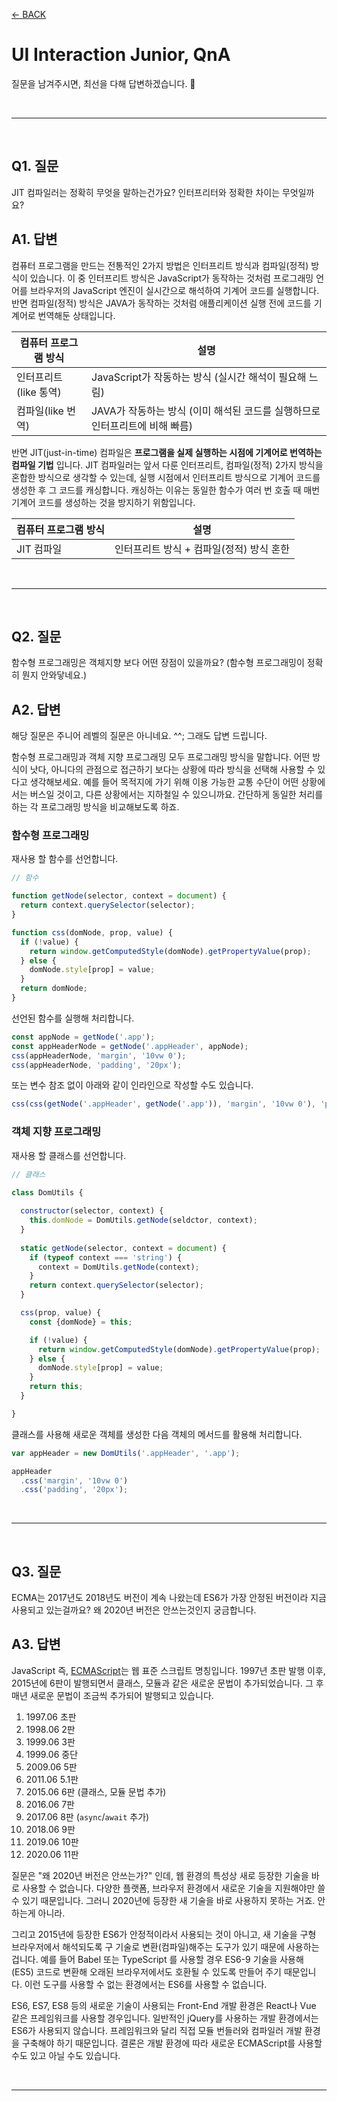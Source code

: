 [← BACK](../README.md)

# UI Interaction Junior, QnA

질문을 남겨주시면, 최선을 다해 답변하겠습니다. 🐧

<br />

---

<br />

## Q1. 질문

JIT 컴파일러는 정확히 무엇을 말하는건가요? 인터프리터와 정확한 차이는 무엇일까요?

## A1. 답변

컴퓨터 프로그램을 만드는 전통적인 2가지 방법은 인터프리트 방식과 컴파일(정적) 방식이 있습니다.
이 중 인터프리트 방식은 JavaScript가 동작하는 것처럼 프로그래밍 언어를 브라우저의 JavaScript 엔진이 실시간으로 해석하여
기계어 코드를 실행합니다. 반면 컴파일(정적) 방식은 JAVA가 동작하는 것처럼 애플리케이션 실행 전에 코드를 기계어로 번역해둔 상태입니다.

컴퓨터 프로그램 방식 | 설명
--- | ---
인터프리트(like 통역) | JavaScript가 작동하는 방식 (실시간 해석이 필요해 느림)
컴파일(like 번역) | JAVA가 작동하는 방식 (이미 해석된 코드를 실행하므로 인터프리트에 비해 빠름)

반면 JIT(just-in-time) 컴파일은 **프로그램을 실제 실행하는 시점에 기계어로 번역하는 컴파일 기법** 입니다.
JIT 컴파일러는 앞서 다룬 인터프리트, 컴파일(정적) 2가지 방식을 혼합한 방식으로 생각할 수 있는데, 실행 시점에서 
인터프리트 방식으로 기계어 코드를 생성한 후 그 코드를 캐싱합니다. 캐싱하는 이유는 동일한 함수가 여러 번 호출 때 
매번 기계어 코드를 생성하는 것을 방지하기 위함입니다.

컴퓨터 프로그램 방식 | 설명
--- | ---
JIT 컴파일 | 인터프리트 방식 + 컴파일(정적) 방식 혼한

<br />

---

<br />

## Q2. 질문

함수형 프로그래밍은 객체지향 보다 어떤 장점이 있을까요? (함수형 프로그래밍이 정확히 뭔지 안와닿네요.)

## A2. 답변

해당 질문은 주니어 레벨의 질문은 아니네요. ^^; 그래도 답변 드립니다.

함수형 프로그래밍과 객체 지향 프로그래밍 모두 프로그래밍 방식을 말합니다. 
어떤 방식이 낫다, 아니다의 관점으로 접근하기 보다는 상황에 따라 방식을 선택해 사용할 수 있다고 생각해보세요.
예를 들어 목적지에 가기 위해 이용 가능한 교통 수단이 어떤 상황에서는 버스일 것이고, 다른 상황에서는 지하철일 수 있으니까요.
간단하게 동일한 처리를 하는 각 프로그래밍 방식을 비교해보도록 하죠.

### 함수형 프로그래밍

재사용 할 함수를 선언합니다.

```js
// 함수 

function getNode(selector, context = document) {
  return context.querySelector(selector);
}

function css(domNode, prop, value) {
  if (!value) {
    return window.getComputedStyle(domNode).getPropertyValue(prop);
  } else {
    domNode.style[prop] = value;
  }
  return domNode;
}
```

선언된 함수를 실행해 처리합니다.

```js
const appNode = getNode('.app');
const appHeaderNode = getNode('.appHeader', appNode);
css(appHeaderNode, 'margin', '10vw 0');
css(appHeaderNode, 'padding', '20px');
```

또는 변수 참조 없이 아래와 같이 인라인으로 작성할 수도 있습니다.

```js
css(css(getNode('.appHeader', getNode('.app')), 'margin', '10vw 0'), 'padding', '20px');
```

### 객체 지향 프로그래밍

재사용 할 클래스를 선언합니다.

```js
// 클래스

class DomUtils {
  
  constructor(selector, context) {
    this.domNode = DomUtils.getNode(seldctor, context);
  }
  
  static getNode(selector, context = document) {
    if (typeof context === 'string') {
      context = DomUtils.getNode(context);
    }
    return context.querySelector(selector);
  }

  css(prop, value) {
    const {domNode} = this;

    if (!value) {
      return window.getComputedStyle(domNode).getPropertyValue(prop);
    } else {
      domNode.style[prop] = value;
    }
    return this;
  }

}
```

클래스를 사용해 새로운 객체를 생성한 다음 객체의 메서드를 활용해 처리합니다.

```js
var appHeader = new DomUtils('.appHeader', '.app');

appHeader
  .css('margin', '10vw 0')
  .css('padding', '20px');
```

<br />

---

<br />

## Q3. 질문

ECMA는 2017년도 2018년도 버전이 계속 나왔는데 ES6가 가장 안정된 버전이라 지금 사용되고 있는걸까요? 왜 2020년 버전은 안쓰는것인지 궁금합니다.

## A3. 답변

JavaScript 즉,  [ECMAScript](https://www.ecma-international.org/publications/standards/Ecma-262.htm)는 웹 표준 스크립트 명칭입니다. 
1997년 초판 발행 이후, 2015년에 6판이 발행되면서 클래스, 모듈과 같은 새로운 문법이 추가되었습니다. 그 후 매년 새로운 문법이 조금씩 추가되어 발행되고 있습니다.

1. 1997.06 초판
1. 1998.06 2판
1. 1999.06 3판
1. 1999.06 중단
1. 2009.06 5판
1. 2011.06 5.1판
1. 2015.06 6판 (클래스, 모듈 문법 추가)
1. 2016.06 7판
1. 2017.06 8판 (`async`/`await` 추가)
1. 2018.06 9판 
1. 2019.06 10판 
1. 2020.06 11판 

질문은 "왜 2020년 버전은 안쓰는가?" 인데, 웹 환경의 특성상 새로 등장한 기술을 바로 사용할 수 없습니다.
다양한 플랫폼, 브라우저 환경에서 새로운 기술을 지원해야만 쓸 수 있기 때문입니다. 그러니 2020년에 등장한 새 기술을 바로 사용하지 못하는 거죠. 안 하는게 아니라.

그리고 2015년에 등장한 ES6가 안정적이라서 사용되는 것이 아니고, 새 기술을 구형 브라우저에서 해석되도록 구 기술로 변환(컴파일)해주는 도구가 있기 때문에 사용하는 겁니다.
예를 들어 Babel 또는 TypeScript 를 사용할 경우 ES6-9 기술을 사용해 (ES5) 코드로 변환해 오래된 브라우저에서도 호환될 수 있도록 만들어 주기 때문입니다.
이런 도구를 사용할 수 없는 환경에서는 ES6를 사용할 수 없습니다.

ES6, ES7, ES8 등의 새로운 기술이 사용되는 Front-End 개발 환경은 React나 Vue 같은 프레임워크를 사용할 경우입니다. 일반적인 jQuery를 사용하는 개발 환경에서는
ES6가 사용되지 않습니다. 프레임워크와 달리 직접 모듈 번들러와 컴파일러 개발 환경을 구축해야 하기 때문입니다. 결론은 개발 환경에 따라 새로운 ECMAScript를 사용할 수도 있고
아닐 수도 있습니다.

<br />

---

<br />